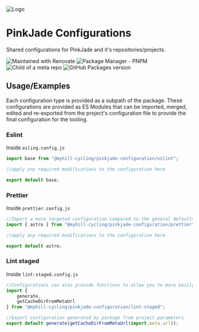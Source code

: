 ![Logo](https://static.wixstatic.com/media/aa811e_3d3fc2e882e040c5bf6052ce1ef38da4~mv2.jpg/v1/fill/w_347,h_106,al_c,q_80,usm_0.66_1.00_0.01,enc_auto/myhill-horizontal-logo-full-colour-small.jpg)

# PinkJade Configurations

Shared configurations for PinkJade and it's repositories/projects.

![Maintained with Renovate](https://img.shields.io/badge/Maintained%20With-Renovate-blue?style=for-the-badge&logo=renovatebot&link=https%3A%2F%2Fdocs.renovatebot.com%2Fkey-concepts%2Fdashboard%2F&link=https%3A%2F%2Fgithub.com%2Frenovatebot%2Frenovate)
![Package Manager - PNPM](https://img.shields.io/badge/Supported%20Package%20Manager-PNPM-yellow?style=for-the-badge&logo=pnpm)
![Child of a meta repo](https://img.shields.io/badge/Child%20of-meta%20repo-purple?style=for-the-badge&logo=gitextensions&link=https%3A%2F%2Fgithub.com%2FmyHill-Cycling%2FPinkJade-Meta)
![GitHub Packages version](https://img.shields.io/npm/v/%40myhill-cycling%2Fpinkjade-configuration/latest?registry_uri=https%3A%2F%2Fnpm.pkg.github.com&style=for-the-badge&logo=npm)

## Usage/Examples

Each configuration type is provided as a subpath of the package. These configurations are provided as ES Modules that can be imported, merged, edited and re-exported from the project's configuration file to provide the final configuration for the tooling.

### Eslint

Inside `esling.config.js`

```javascript
import base from "@myhill-cycling/pinkjade-configuration/eslint";

//apply any required modifications to the configuration here

export default base;
```

### Prettier

Inside `prettier.config.js`

```javascript
//Import a more targeted configuration compared to the general defaults
import { astro } from "@myhill-cycling/pinkjade-configuration/prettier";

//apply any required modifications to the configuration here

export default astro;
```

### Lint staged

Inside `lint-staged.config.js`

```javascript
//Configurations can also provide functions to allow you to more easily generate a configuration on demand
import {
	generate,
	getCacheDirFromMetaUrl
} from "@myhill-cycling/pinkjade-configuration/lint-staged";

//Export configuration generated by package from project parameters
export default generate(getCacheDirFromMetaUrl(import.meta.url));
```
